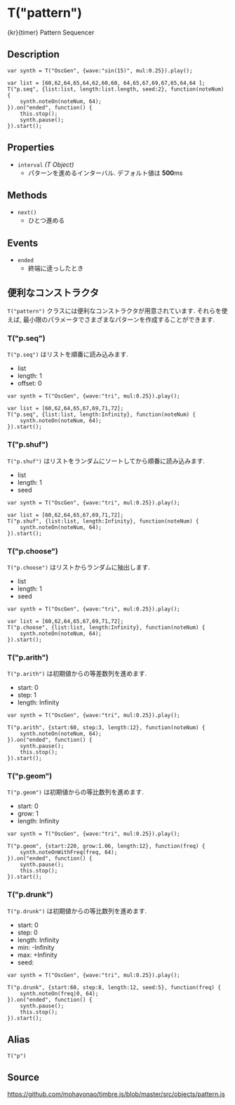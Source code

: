 T("pattern")
============
{kr}{timer} Pattern Sequencer

## Description ##

```timbre
var synth = T("OscGen", {wave:"sin(15)", mul:0.25}).play();

var list = [60,62,64,65,64,62,60,60, 64,65,67,69,67,65,64,64 ];
T("p.seq", {list:list, length:list.length, seed:2}, function(noteNum) {
    synth.noteOn(noteNum, 64);
}).on("ended", function() {
    this.stop();
    synth.pause();
}).start();
```

## Properties ##
- `interval` _(T Object)_
  - パターンを進めるインターバル. デフォルト値は **500**ms

## Methods ##
- `next()`
  - ひとつ進める
  
## Events ##
- `ended`
  - 終端に逹っしたとき
  
## 便利なコンストラクタ ##
`T("pattern")` クラスには便利なコンストラクタが用意されています. それらを使えば, 最小限のパラメータでさまざまなパターンを作成することができます.

### T("p.seq") ###
`T("p.seq")` はリストを順番に読み込みます. 

- list
- length: 1
- offset: 0

```timbre
var synth = T("OscGen", {wave:"tri", mul:0.25}).play();

var list = [60,62,64,65,67,69,71,72];
T("p.seq", {list:list, length:Infinity}, function(noteNum) {
    synth.noteOn(noteNum, 64);
}).start();
```

### T("p.shuf") ###
`T("p.shuf")` はリストをランダムにソートしてから順番に読み込みます. 

- list
- length: 1
- seed

```timbre
var synth = T("OscGen", {wave:"tri", mul:0.25}).play();

var list = [60,62,64,65,67,69,71,72];
T("p.shuf", {list:list, length:Infinity}, function(noteNum) {
    synth.noteOn(noteNum, 64);
}).start();
```

### T("p.choose") ###
`T("p.choose")` はリストからランダムに抽出します. 

- list
- length: 1
- seed

```timbre
var synth = T("OscGen", {wave:"tri", mul:0.25}).play();

var list = [60,62,64,65,67,69,71,72];
T("p.choose", {list:list, length:Infinity}, function(noteNum) {
    synth.noteOn(noteNum, 64);
}).start();
```

### T("p.arith") ###
`T("p.arith")` は初期値からの等差数列を進めます.

- start: 0
- step: 1
- length: Infinity

```timbre
var synth = T("OscGen", {wave:"tri", mul:0.25}).play();

T("p.arith", {start:60, step:3, length:12}, function(noteNum) {
    synth.noteOn(noteNum, 64);
}).on("ended", function() {
    synth.pause();
    this.stop();
}).start();
```

### T("p.geom") ###
`T("p.geom")` は初期値からの等比数列を進めます.

- start: 0
- grow: 1
- length: Infinity

```timbre
var synth = T("OscGen", {wave:"tri", mul:0.25}).play();

T("p.geom", {start:220, grow:1.06, length:12}, function(freq) {
    synth.noteOnWithFreq(freq, 64);
}).on("ended", function() {
    synth.pause();
    this.stop();
}).start();
```

### T("p.drunk") ###
`T("p.drunk")` は初期値からの等比数列を進めます.

- start: 0
- step: 0
- length: Infinity
- min: -Infinity
- max: +Infinity
- seed:

```timbre
var synth = T("OscGen", {wave:"tri", mul:0.25}).play();

T("p.drunk", {start:60, step:8, length:12, seed:5}, function(freq) {
    synth.noteOn(freq|0, 64);
}).on("ended", function() {
    synth.pause();
    this.stop();
}).start();
```

## Alias ##
`T("p")`

## Source ##
https://github.com/mohayonao/timbre.js/blob/master/src/objects/pattern.js
